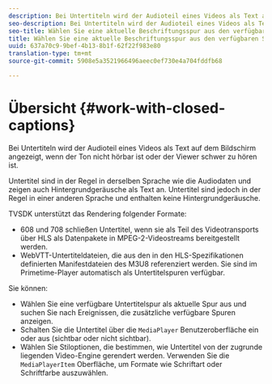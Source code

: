 ```yaml
---
description: Bei Untertiteln wird der Audioteil eines Videos als Text auf dem Bildschirm angezeigt, wenn der Ton nicht hörbar ist oder der Viewer schwer zu hören ist.
seo-description: Bei Untertiteln wird der Audioteil eines Videos als Text auf dem Bildschirm angezeigt, wenn der Ton nicht hörbar ist oder der Viewer schwer zu hören ist.
seo-title: Wählen Sie eine aktuelle Beschriftungsspur aus den verfügbaren Spuren
title: Wählen Sie eine aktuelle Beschriftungsspur aus den verfügbaren Spuren
uuid: 637a70c9-9bef-4b13-8b1f-62f22f983e80
translation-type: tm+mt
source-git-commit: 5908e5a3521966496aeec0ef730e4a704fddfb68

---
```



# Übersicht {#work-with-closed-captions}

Bei Untertiteln wird der Audioteil eines Videos als Text auf dem Bildschirm angezeigt, wenn der Ton nicht hörbar ist oder der Viewer schwer zu hören ist.

Untertitel sind in der Regel in derselben Sprache wie die Audiodaten und zeigen auch Hintergrundgeräusche als Text an. Untertitel sind jedoch in der Regel in einer anderen Sprache und enthalten keine Hintergrundgeräusche.

TVSDK unterstützt das Rendering folgender Formate:

* 608 und 708 schließen Untertitel, wenn sie als Teil des Videotransports über HLS als Datenpakete in MPEG-2-Videostreams bereitgestellt werden.
* WebVTT-Untertiteldateien, die aus den in den HLS-Spezifikationen definierten Manifestdateien des M3U8 referenziert werden. Sie sind im Primetime-Player automatisch als Untertitelspuren verfügbar.

Sie können:

* Wählen Sie eine verfügbare Untertitelspur als aktuelle Spur aus und suchen Sie nach Ereignissen, die zusätzliche verfügbare Spuren anzeigen.
* Schalten Sie die Untertitel über die `MediaPlayer` Benutzeroberfläche ein oder aus (sichtbar oder nicht sichtbar).
* Wählen Sie Stiloptionen, die bestimmen, wie Untertitel von der zugrunde liegenden Video-Engine gerendert werden. Verwenden Sie die `MediaPlayerItem` Oberfläche, um Formate wie Schriftart oder Schriftfarbe auszuwählen.
